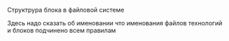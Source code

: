 Структрура блока в файловой системе

Здесь надо сказать об именовании что именования файлов технологий и блоков подчинено всем правилам
